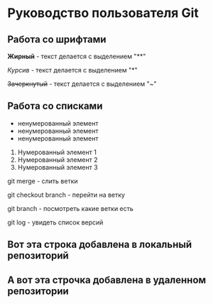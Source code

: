 # Руководство пользователя Git


## Работа со шрифтами
**Жирный** - текст делается с выделением "**"

*Курсив* - текст делается с выделением "*"

~~Зачеркнутый~~ - текст делается с выделением "~"

## Работа со списками
* ненумерованный элемент
* ненумерованный элемент
* ненумерованный элемент

1. Нумерованный элемент 1
2. Нумерованный элемент 2
3. Нумерованный элемент 3

git merge - слить ветки

git checkout branch - перейти на ветку

git branch - посмотреть какие ветки есть

git log - увидеть список версий

## Вот эта строка добавлена в локальный репозиторий

## А вот эта строчка добавлена в удаленном репозитории
